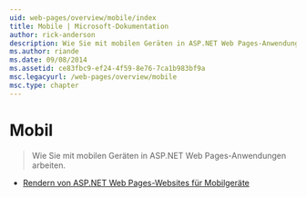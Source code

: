 ```yaml
---
uid: web-pages/overview/mobile/index
title: Mobile | Microsoft-Dokumentation
author: rick-anderson
description: Wie Sie mit mobilen Geräten in ASP.NET Web Pages-Anwendungen arbeiten.
ms.author: riande
ms.date: 09/08/2014
ms.assetid: ce83fbc9-ef24-4f59-8e76-7ca1b983bf9a
msc.legacyurl: /web-pages/overview/mobile
msc.type: chapter
---
```

<a name="mobile"></a>Mobil
====================
> Wie Sie mit mobilen Geräten in ASP.NET Web Pages-Anwendungen arbeiten.


- [Rendern von ASP.NET Web Pages-Websites für Mobilgeräte](rendering-aspnet-web-pages-sites-for-mobile-devices.md)
